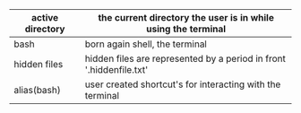 
| active directory | the current directory the user is in while using the terminal       |
| ---------------- | ------------------------------------------------------------------- |
| bash             | born again shell, the terminal                                      |
| hidden files     | hidden files are represented by a period in front '.hiddenfile.txt' |
| alias(bash)      | user created shortcut's for interacting with the terminal           |
